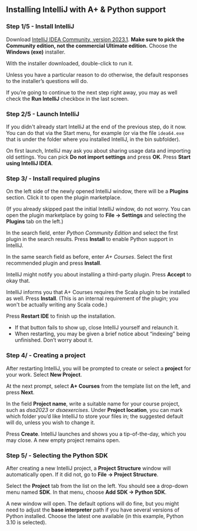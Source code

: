 ## Installing IntelliJ with A+ & Python support

### Step 1/5 - Install IntelliJ

Download [IntelliJ IDEA Community, version 2023.1](https://www.jetbrains.com/idea/download/other.html). **Make sure to pick the Community edition, not the commercial Ultimate edition.** Choose the **Windows (exe)** installer.

With the installer downloaded, double-click to run it.

Unless you have a particular reason to do otherwise, the default responses to the installer’s questions will do.

If you’re going to continue to the next step right away, you may as well check the **Run IntelliJ** checkbox in the last screen.

### Step 2/5 - Launch IntelliJ

If you didn't already start IntelliJ at the end of the previous step, do it now. You can do that via the Start menu, for example (or via the file `idea64.exe` that is under the folder where you installed IntelliJ, in the bin subfolder).

On first launch, IntelliJ may ask you about sharing usage data and importing old settings. You can pick **Do not import settings** and press **OK**. Press **Start using IntelliJ IDEA**.

### Step 3/ - Install required plugins

On the left side of the newly opened IntelliJ window, there will be a **Plugins** section. Click it to open the plugin marketplace.

(If you already skipped past the initial IntelliJ window, do not worry. You can open the plugin marketplace by going to **File -> Settings** and selecting the **Plugins** tab on the left.)

In the search field, enter _Python Community Edition_ and select the first plugin in the search results. Press **Install** to enable Python support in IntelliJ.

In the same search field as before, enter _A+ Courses_. Select the first recommended plugin and press **Install**.

IntelliJ might notify you about installing a third-party plugin. Press **Accept** to okay that.

IntelliJ informs you that A+ Courses requires the Scala plugin to be installed as well. Press **Install**. (This is an internal requirement of the plugin; you won't be actually writing any Scala code.)

Press **Restart IDE** to finish up the installation. 
- If that button fails to show up, close IntelliJ yourself and relaunch it.
- When restarting, you may be given a brief notice about “indexing” being unfinished. Don’t worry about it.

### Step 4/ - Creating a project

After restarting IntelliJ, you will be prompted to create or select a **project** for your work. Select **New Project**.

At the next prompt, select **A+ Courses** from the template list on the left, and press **Next**.

In the field **Project name**, write a suitable name for your course project, such as _dsa2023_ or _dsaexercises_. Under **Project location**, you can mark which folder you’d like IntelliJ to store your files in; the suggested default will do, unless you wish to change it.

Press **Create**. IntelliJ launches and shows you a tip-of-the-day, which you may close. A new empty project remains open.

### Step 5/ - Selecting the Python SDK

After creating a new IntelliJ project, a **Project Structure** window will automatically open. If it did not, go to **File -> Project Structure**.

Select the **Project** tab from the list on the left. You should see a drop-down menu named **SDK**. In that menu, choose **Add SDK -> Python SDK**.

A new window will open. The default options will do fine, but you might need to adjust the **base interpreter** path if you have several versions of Python installed. Choose the latest one available (in this example, Python 3.10 is selected).